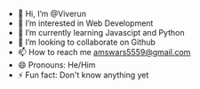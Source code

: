 - 👋 Hi, I’m @Viverun 
- 👀 I’m interested in Web Development 
- 🌱 I’m currently learning Javascipt and Python
- 💞️ I’m looking to collaborate on Github
- 📫 How to reach me amswars5559@gmail.com
- 😄 Pronouns: He/Him
- ⚡ Fun fact: Don't know anything yet

<!---
Viverun/Viverun is a ✨ special ✨ repository because its `README.md` (this file) appears on your GitHub profile.
You can click the Preview link to take a look at your changes.
--->
